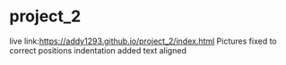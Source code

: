 # project_2
live link:https://addy1293.github.io/project_2/index.html
Pictures fixed to correct positions
indentation added
text aligned